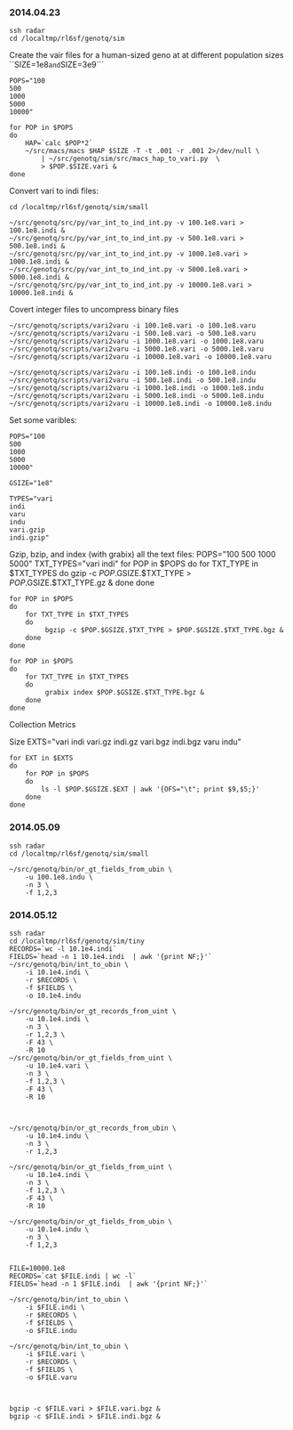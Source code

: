 
### 2014.04.23

    ssh radar
    cd /localtmp/rl6sf/genotq/sim

Create the vair files for a human-sized geno at at different population sizes
``SIZE=1e8``` and ```SIZE=3e9```

    POPS="100
    500
    1000
    5000
    10000"

    for POP in $POPS
    do
        HAP=`calc $POP*2`
        ~/src/macs/macs $HAP $SIZE -T -t .001 -r .001 2>/dev/null \
            | ~/src/genotq/sim/src/macs_hap_to_vari.py  \
            > $POP.$SIZE.vari &
    done

Convert vari to indi files:

    cd /localtmp/rl6sf/genotq/sim/small

    ~/src/genotq/src/py/var_int_to_ind_int.py -v 100.1e8.vari > 100.1e8.indi &
    ~/src/genotq/src/py/var_int_to_ind_int.py -v 500.1e8.vari > 500.1e8.indi &
    ~/src/genotq/src/py/var_int_to_ind_int.py -v 1000.1e8.vari > 1000.1e8.indi &
    ~/src/genotq/src/py/var_int_to_ind_int.py -v 5000.1e8.vari > 5000.1e8.indi &
    ~/src/genotq/src/py/var_int_to_ind_int.py -v 10000.1e8.vari > 10000.1e8.indi &
    
Covert integer files to uncompress binary files

    ~/src/genotq/scripts/vari2varu -i 100.1e8.vari -o 100.1e8.varu
    ~/src/genotq/scripts/vari2varu -i 500.1e8.vari -o 500.1e8.varu
    ~/src/genotq/scripts/vari2varu -i 1000.1e8.vari -o 1000.1e8.varu
    ~/src/genotq/scripts/vari2varu -i 5000.1e8.vari -o 5000.1e8.varu
    ~/src/genotq/scripts/vari2varu -i 10000.1e8.vari -o 10000.1e8.varu

    ~/src/genotq/scripts/vari2varu -i 100.1e8.indi -o 100.1e8.indu
    ~/src/genotq/scripts/vari2varu -i 500.1e8.indi -o 500.1e8.indu
    ~/src/genotq/scripts/vari2varu -i 1000.1e8.indi -o 1000.1e8.indu
    ~/src/genotq/scripts/vari2varu -i 5000.1e8.indi -o 5000.1e8.indu
    ~/src/genotq/scripts/vari2varu -i 10000.1e8.indi -o 10000.1e8.indu

Set some varibles:
    
    POPS="100
    500
    1000
    5000
    10000"

    GSIZE="1e8"

    TYPES="vari
    indi
    varu
    indu
    vari.gzip
    indi.gzip"


Gzip, bzip, and index (with grabix) all the text files:
    POPS="100
    500
    1000
    5000" 
    TXT_TYPES="vari
    indi"
    for POP in $POPS
    do
        for TXT_TYPE in $TXT_TYPES
        do
             gzip -c $POP.$GSIZE.$TXT_TYPE > $POP.$GSIZE.$TXT_TYPE.gz &
        done
    done

    for POP in $POPS
    do
        for TXT_TYPE in $TXT_TYPES
        do
             bgzip -c $POP.$GSIZE.$TXT_TYPE > $POP.$GSIZE.$TXT_TYPE.bgz &
        done
    done

    for POP in $POPS
    do
        for TXT_TYPE in $TXT_TYPES
        do
             grabix index $POP.$GSIZE.$TXT_TYPE.bgz &
        done
    done

Collection Metrics    

Size
    EXTS="vari
    indi
    vari.gz
    indi.gz
    vari.bgz
    indi.bgz
    varu
    indu"
 
    for EXT in $EXTS
    do
        for POP in $POPS
        do
            ls -l $POP.$GSIZE.$EXT | awk '{OFS="\t"; print $9,$5;}'
        done
    done

### 2014.05.09

    ssh radar
    cd /localtmp/rl6sf/genotq/sim/small

    ~/src/genotq/bin/or_gt_fields_from_ubin \
        -u 100.1e8.indu \
        -n 3 \
        -f 1,2,3
        
### 2014.05.12

    ssh radar
    cd /localtmp/rl6sf/genotq/sim/tiny
    RECORDS=`wc -l 10.1e4.indi`
    FIELDS=`head -n 1 10.1e4.indi  | awk '{print NF;}'`
    ~/src/genotq/bin/int_to_ubin \
        -i 10.1e4.indi \
        -r $RECORDS \
        -f $FIELDS \
        -o 10.1e4.indu

    ~/src/genotq/bin/or_gt_records_from_uint \
        -u 10.1e4.indi \
        -n 3 \
        -r 1,2,3 \
        -F 43 \
        -R 10
    ~/src/genotq/bin/or_gt_fields_from_uint \
        -u 10.1e4.vari \
        -n 3 \
        -f 1,2,3 \
        -F 43 \
        -R 10



    ~/src/genotq/bin/or_gt_records_from_ubin \
        -u 10.1e4.indu \
        -n 3 \
        -r 1,2,3 

    ~/src/genotq/bin/or_gt_fields_from_uint \
        -u 10.1e4.indi \
        -n 3 \
        -f 1,2,3 \
        -F 43 \
        -R 10

    ~/src/genotq/bin/or_gt_fields_from_ubin \
        -u 10.1e4.indu \
        -n 3 \
        -f 1,2,3 


    FILE=10000.1e8
    RECORDS=`cat $FILE.indi | wc -l`
    FIELDS=`head -n 1 $FILE.indi  | awk '{print NF;}'`

    ~/src/genotq/bin/int_to_ubin \
        -i $FILE.indi \
        -r $RECORDS \
        -f $FIELDS \
        -o $FILE.indu

    ~/src/genotq/bin/int_to_ubin \
        -i $FILE.vari \
        -r $RECORDS \
        -f $FIELDS \
        -o $FILE.varu



    bgzip -c $FILE.vari > $FILE.vari.bgz &
    bgzip -c $FILE.indi > $FILE.indi.bgz &
